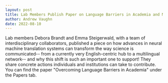 ```yaml
---
layout: post
title: Lab Members Publish Paper on Language Barriers in Academia and Machine Translation
author: Andrew Vaughn
date: 2022-08-10
---
```


Lab members Debora Brandt and Emma Steigerwald, with a team of interdisciplinary collaborators, published a piece on how advances in neural machine translation systems can transform the way science is communicated-- from a currently very English-centric hub to a multilingual network-- and why this shift is such an important one to support! They share concrete actions individuals and institutions can take to contribute. You can find the paper "Overcoming Language Barriers in Academia" under the Papers tab.